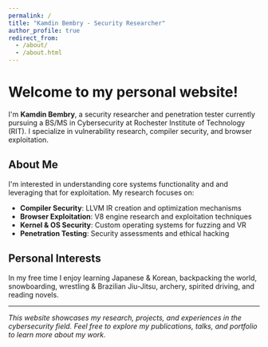 ```yaml
---
permalink: /
title: "Kamdin Bembry - Security Researcher"
author_profile: true
redirect_from: 
  - /about/
  - /about.html
---
```



# Welcome to my personal website!

I'm **Kamdin Bembry**, a security researcher and penetration tester currently pursuing a BS/MS in Cybersecurity at Rochester Institute of Technology (RIT). I specialize in vulnerability research, compiler security, and browser exploitation.

## About Me

I'm interested in understanding core systems functionality and and leveraging that for exploitation. My research focuses on:

- **Compiler Security**: LLVM IR creation and optimization mechanisms
- **Browser Exploitation**: V8 engine research and exploitation techniques
- **Kernel & OS Security**: Custom operating systems for fuzzing and VR
- **Penetration Testing**: Security assessments and ethical hacking

## Personal Interests

In my free time I enjoy learning Japanese & Korean, backpacking the world, snowboarding, wrestling & Brazilian Jiu-Jitsu, archery, spirited driving, and reading novels.

-----

*This website showcases my research, projects, and experiences in the cybersecurity field. Feel free to explore my publications, talks, and portfolio to learn more about my work.*
